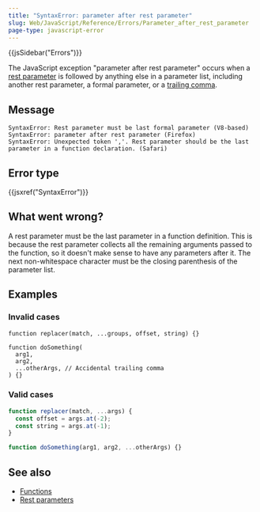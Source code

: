 ```yaml
---
title: "SyntaxError: parameter after rest parameter"
slug: Web/JavaScript/Reference/Errors/Parameter_after_rest_parameter
page-type: javascript-error
---
```


{{jsSidebar("Errors")}}

The JavaScript exception "parameter after rest parameter" occurs when a [rest parameter](/Web/JavaScript/Reference/Functions/rest_parameters) is followed by anything else in a parameter list, including another rest parameter, a formal parameter, or a [trailing comma](/Web/JavaScript/Reference/Trailing_commas).

## Message

```plain
SyntaxError: Rest parameter must be last formal parameter (V8-based)
SyntaxError: parameter after rest parameter (Firefox)
SyntaxError: Unexpected token ','. Rest parameter should be the last parameter in a function declaration. (Safari)
```

## Error type

{{jsxref("SyntaxError")}}

## What went wrong?

A rest parameter must be the last parameter in a function definition. This is because the rest parameter collects all the remaining arguments passed to the function, so it doesn't make sense to have any parameters after it. The next non-whitespace character must be the closing parenthesis of the parameter list.

## Examples

### Invalid cases

```js-nolint example-bad
function replacer(match, ...groups, offset, string) {}

function doSomething(
  arg1,
  arg2,
  ...otherArgs, // Accidental trailing comma
) {}
```

### Valid cases

```js example-good
function replacer(match, ...args) {
  const offset = args.at(-2);
  const string = args.at(-1);
}

function doSomething(arg1, arg2, ...otherArgs) {}
```

## See also

- [Functions](/Web/JavaScript/Reference/Functions)
- [Rest parameters](/Web/JavaScript/Reference/Functions/rest_parameters)

